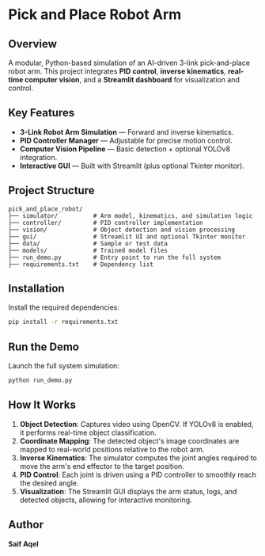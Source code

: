 # Pick and Place Robot Arm

##  Overview
A modular, Python-based simulation of an AI-driven 3-link pick-and-place robot arm. This project integrates **PID control**, **inverse kinematics**, **real-time computer vision**, and a **Streamlit dashboard** for visualization and control.

##  Key Features
-  **3-Link Robot Arm Simulation** — Forward and inverse kinematics.
-  **PID Controller Manager** — Adjustable for precise motion control.
-  **Computer Vision Pipeline** — Basic detection + optional YOLOv8 integration.
-  **Interactive GUI** — Built with Streamlit (plus optional Tkinter monitor).

##  Project Structure
```
pick_and_place_robot/
├── simulator/          # Arm model, kinematics, and simulation logic
├── controller/         # PID controller implementation
├── vision/             # Object detection and vision processing
├── gui/                # Streamlit UI and optional Tkinter monitor
├── data/               # Sample or test data
├── models/             # Trained model files 
├── run_demo.py         # Entry point to run the full system
├── requirements.txt    # Dependency list
```

##  Installation
Install the required dependencies:
```bash
pip install -r requirements.txt
```

##  Run the Demo
Launch the full system simulation:
```bash
python run_demo.py
```

##  How It Works
1. **Object Detection**: Captures video using OpenCV. If YOLOv8 is enabled, it performs real-time object classification.
2. **Coordinate Mapping**: The detected object's image coordinates are mapped to real-world positions relative to the robot arm.
3. **Inverse Kinematics**: The simulator computes the joint angles required to move the arm's end effector to the target position.
4. **PID Control**: Each joint is driven using a PID controller to smoothly reach the desired angle.
5. **Visualization**: The Streamlit GUI displays the arm status, logs, and detected objects, allowing for interactive monitoring.

##  Author
**Saif Aqel**  






